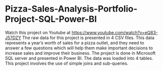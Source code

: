# Pizza-Sales-Analysis-Portfolio-Project-SQL-Power-BI
Watch this project on Youtube at https://www.youtube.com/watch?v=eQ83-J57DZY
The raw data for this project is presented in 4 CSV files. This data represents a year’s worth of sales for a pizza outlet, and they need to answer a few questions which will help them make important decisions to increase sales and improve their business.
The project is done in Microsoft SQL server and presented in Power BI. The data was loaded into 4 tables. This project involves the use of simple joins and sub-queries.
